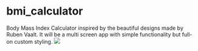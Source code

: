 # bmi_calculator
Body Mass Index Calculator inspired by the beautiful designs made by Ruben Vaalt. It will be a multi screen app with simple functionality but full-on custom styling.
![](bmigif.gif)
